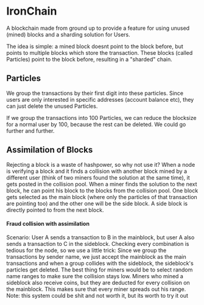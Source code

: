 # IronChain

A blockchain made from ground up to provide a feature for using unused (mined) blocks and a sharding solution for Users.

The idea is simple: a mined block doesnt point to the block before, but points to multiple blocks which store the transaction. These blocks (called Particles) point to the block before, resulting in a "sharded" chain. 

## Particles
We group the transactions by their first digit into these particles. Since users are only interested in specific addresses (account balance etc), they can just delete the unused Particles. 

If we group the transactions into 100 Particles, we can reduce the blocksize for a normal user by 100, because the rest can be deleted. We could go further and further. 

## Assimilation of Blocks
Rejecting a block is a waste of hashpower, so why not use it? When a node is verifying a block and it finds a collision with another block mined by a different user (think of two miners found the solution at the same time), it gets posted in the collision pool. When a miner finds the solution to the next block, he can point his block to the blocks from the collision pool. One block gets selected as the main block (where only the particles of that transaction are pointing too) and the other one will be the side block. A side block is directly pointed to from the next block. 

#### Fraud collision with assimilation
Scenario: User A sends a transaction to B in the mainblock, but user A also sends a transaction to C in the sideblock. Checking every combination is tedious for the node, so we use a little trick: Since we group the transactions by sender name, we just accept the mainblock as the main transactions and when a group collides with the sideblock, the sideblock's particles get deleted. The best thing for miners would be to select random name ranges to make sure the collision stays low. Miners who mined a sideblock also receive coins, but they are deducted for every collision on the mainblock. This makes sure that every miner spreads out his range.  
Note: this system could be shit and not worth it, but its worth to try it out
